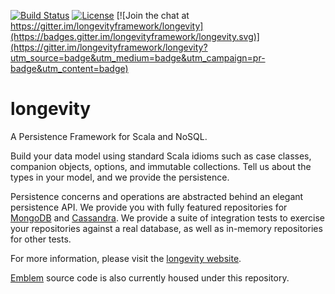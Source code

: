 [![Build
Status](https://travis-ci.org/longevityframework/longevity.svg?branch=master)](https://travis-ci.org/longevityframework/longevity)
[![License](http://img.shields.io/:license-Apache%202-brightgreen.svg)](http://www.apache.org/licenses/LICENSE-2.0.txt)
[![Join the chat at https://gitter.im/longevityframework/longevity](https://badges.gitter.im/longevityframework/longevity.svg)](https://gitter.im/longevityframework/longevity?utm_source=badge&utm_medium=badge&utm_campaign=pr-badge&utm_content=badge)

# longevity

A Persistence Framework for Scala and NoSQL.

Build your data model using standard Scala idioms such as case
classes, companion objects, options, and immutable collections. Tell
us about the types in your model, and we provide the persistence.

Persistence concerns and operations are abstracted behind an elegant
persistence API. We provide you with fully featured repositories for
[MongoDB](https://www.mongodb.org/) and
[Cassandra](http://cassandra.apache.org/). We provide a suite of
integration tests to exercise your repositories against a real
database, as well as in-memory repositories for other tests.

For more information, please visit the [longevity
website](http://longevityframework.github.io/longevity/).

[Emblem](https://github.com/longevityframework/emblem) source code is
also currently housed under this repository.

